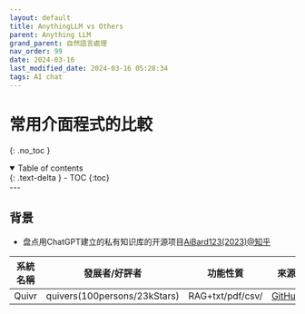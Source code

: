```yaml
---
layout: default
title: AnythingLLM vs Others
parent: Anything LLM
grand_parent: 自然語言處理
nav_order: 99
date: 2024-03-16
last_modified_date: 2024-03-16 05:28:34
tags: AI chat
---
```



# 常用介面程式的比較
{: .no_toc }

<details open markdown="block">
  <summary>
    Table of contents
  </summary>
  {: .text-delta }
- TOC
{:toc}
</details>
---

## 背景


- 盘点用ChatGPT建立的私有知识库的开源项目[AiBard123(2023)@知乎](https://zhuanlan.zhihu.com/p/637733426)

系統名稱|發展者/好評者|功能性質|來源|
:-:|:-:|:-:|:-:|
Quivr|quivers(100persons/23kStars)|RAG+txt/pdf/csv/|[GitHub](https://github.com/QuivrHQ/quivr)|
